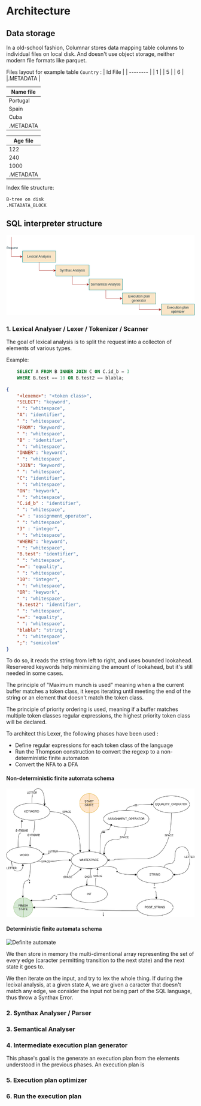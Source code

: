 # Architecture

## Data storage

In a old-school fashion, Columnar stores data mapping table columns to individual files
on local disk.
And doesn't use object storage, neither modern file formats like parquet.

Files layout for example table `Country` : 
| Id File  | 
| -------- |
| 1        | 
| 5        | 
| 6        |  
|.METADATA |

| Name file| 
| -------- |
| Portugal | 
| Spain    | 
| Cuba     |  
|.METADATA |

| Age file | 
| -------- |
| 122      | 
| 240      | 
| 1000     |  
|.METADATA |


Index file structure:
```
B-tree on disk
.METADATA_BLOCK
```


## SQL interpreter structure
![Interpreter](interpreter.drawio.png)

### 1. Lexical Analyser / Lexer / Tokenizer / Scanner
 The goal of lexical analysis is to split the request into a collecton of elements of various types.

Example:

```sql
    SELECT A FROM B INNER JOIN C ON C.id_b = 3
    WHERE B.test == 10 OR B.test2 == blabla;
```

```json
{
    "<lexeme>": "<token class>",
    "SELECT": "keyword",
    " ": "whitespace",
    "A": "identifier",
    " ": "whitespace",
    "FROM": "keyword",
    " ": "whitespace",
    "B" : "identifier",
    " ": "whitespace",
    "INNER": "keyword",
    " ": "whitespace",
    "JOIN": "keyword",
    " ": "whitespace",
    "C": "identifier",
    " ": "whitespace",
    "ON": "keywork",
    " ": "whitespace",
    "C.id_b" : "identifier",
    " ": "whitespace",
    "=" : "assignment_operator",
    " ": "whitespace",
    "3" : "integer",
    " ": "whitespace",
    "WHERE": "keyword",
    " ": "whitespace",
    "B.test": "identifier",
    " ": "whitespace",
    "==": "equality",
    " ": "whitespace",
    "10": "integer",
    " ": "whitespace",
    "OR": "keywork",
    " ": "whitespace",
    "B.test2": "identifier",
    " ": "whitespace",
    "==": "equality",
    " ": "whitespace",
    "blabla": "string",
    " ": "whitespace",
    ";": "semicolon"
}
```

To do so, it reads the string from left to right, and uses bounded lookahead. Reservered keywords help minimizing the
amount of lookahead, but it's still needed in some cases.

The principle of "Maximum munch is used" meaning when a the current buffer matches a token class, it keeps iterating
until meeting the end of the string or an element that doesn't match the token class.

The principle of priority ordering is used, meaning if a buffer matches multiple token classes regular expressions,
the highest priority token class will be declared.

To architect this Lexer, the following phases have been used :

- Define regular expressions for each token class of the language
- Run the Thompson construction to convert the regexp to a non-deterministic finite automaton
- Convert the NFA to a DFA

#### **Non-deterministic finite automata schema**
![Non-definite automata](lexer-ndfa.drawio.png)

#### **Deterministic finite automata schema**
![Definite automate](lexer-dfa.drawio.png)

We then store in memory the multi-dimentional array representing the set
of every edge (caracter permitting transition to the next state) and the next
state it goes to.

We then iterate on the input, and try to lex the whole thing.
If during the lecixal analysis, at a given state A, we are given a caracter
that doesn't match any edge, we consider the input not being part of the SQL
language, thus throw a Synthax Error.


### 2. Synthax Analyser / Parser

### 3. Semantical Analyser

### 4. Intermediate execution plan generator
 This phase's goal is the generate an execution plan from the elements understood in the previous phases.
 An execution plan is

### 5. Execution plan optimizer

### 6. Run the execution plan

